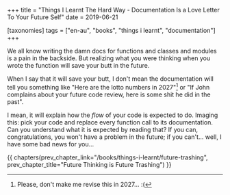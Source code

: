 +++
title = "Things I Learnt The Hard Way - Documentation Is a Love Letter To Your Future Self"
date = 2019-06-21

[taxonomies]
tags = ["en-au", "books", "things i learnt", "documentation"]
+++

We all know writing the damn docs for functions and classes and modules is a
pain in the backside. But realizing what you were thinking when you wrote the
function will save your butt in the future.

<!-- more -->

When I say that it will save your butt, I don't mean the documentation will
tell you something like "Here are the lotto numbers in 2027"[^1] or "If John
complains about your future code review, here is some shit he did in the
past".

I mean, it will explain how the _flow_ of your code is expected to do. Imaging
this: pick your code and replace every function call to its documentation. Can
you understand what it is expected by reading that? If you can,
congratulations, you won't have a problem in the future; if you can't... well,
I have some bad news for you...

[^1]: Please, don't make me revise this in 2027... :(

{{ chapters(prev_chapter_link="/books/things-i-learnt/future-trashing", prev_chapter_title="Future Thinking is Future Trashing") }}
